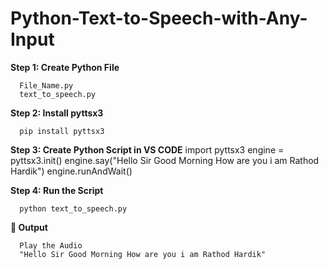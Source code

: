 # Python-Text-to-Speech-with-Any-Input
**Step 1: Create Python File**

      File_Name.py
      text_to_speech.py
      
**Step 2: Install pyttsx3**

      pip install pyttsx3

**Step 3: Create Python Script in VS CODE**
      import pyttsx3
      engine = pyttsx3.init()
      engine.say("Hello Sir Good Morning How are you i am Rathod Hardik")
      engine.runAndWait()

**Step 4: Run the Script**

      python text_to_speech.py

**🎤 Output**

      Play the Audio
      "Hello Sir Good Morning How are you i am Rathod Hardik"
